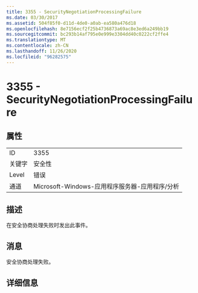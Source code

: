 ```yaml
---
title: 3355 - SecurityNegotiationProcessingFailure
ms.date: 03/30/2017
ms.assetid: 504f85f0-d11d-4de0-a0ab-ea580a476d18
ms.openlocfilehash: 8e7156ecf2f25b4736873a69ac8e3ed6a249bb19
ms.sourcegitcommit: bc293b14af795e0e999e3304dd40c0222cf2ffe4
ms.translationtype: MT
ms.contentlocale: zh-CN
ms.lasthandoff: 11/26/2020
ms.locfileid: "96282575"
---
```

# <a name="3355---securitynegotiationprocessingfailure"></a>3355 - SecurityNegotiationProcessingFailure

## <a name="properties"></a>属性  
  
|||  
|-|-|  
|ID|3355|  
|关键字|安全性|  
|Level|错误|  
|通道|Microsoft-Windows-应用程序服务器-应用程序/分析|  
  
## <a name="description"></a>描述  

 在安全协商处理失败时发出此事件。  
  
## <a name="message"></a>消息  

 安全协商处理失败。  
  
## <a name="details"></a>详细信息
